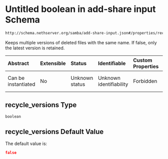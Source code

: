 # Untitled boolean in add-share input Schema

```txt
http://schema.nethserver.org/samba/add-share-input.json#/properties/recycle_versions
```

Keeps multiple versions of deleted files with the same name. If false, only the latest version is retained.

| Abstract            | Extensible | Status         | Identifiable            | Custom Properties | Additional Properties | Access Restrictions | Defined In                                                                  |
| :------------------ | :--------- | :------------- | :---------------------- | :---------------- | :-------------------- | :------------------ | :-------------------------------------------------------------------------- |
| Can be instantiated | No         | Unknown status | Unknown identifiability | Forbidden         | Allowed               | none                | [add-share-input.json\*](samba/add-share-input.json "open original schema") |

## recycle\_versions Type

`boolean`

## recycle\_versions Default Value

The default value is:

```json
false
```
